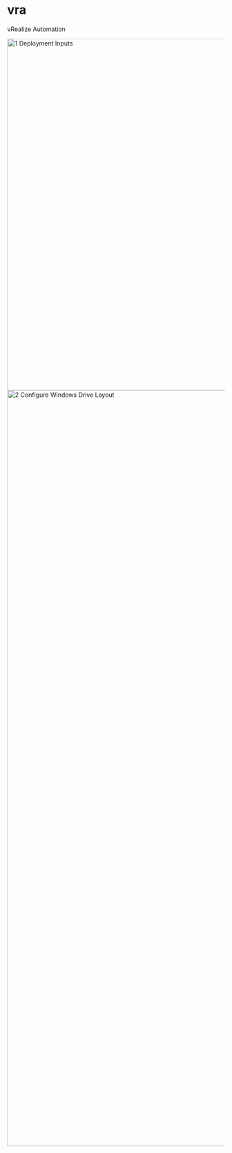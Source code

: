 # vra
vRealize Automation

<img width="815" alt="1 Deployment Inputs" src="https://github.com/KjellComputer/vra/assets/108197286/ae4198f5-8ad2-4de6-9cb0-5177a436824b">

<img width="1753" alt="2 Configure Windows Drive Layout" src="https://github.com/KjellComputer/vra/assets/108197286/8fc1317d-f989-41c9-9005-fc6eaa6a6d27">
